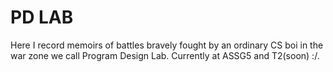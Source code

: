 # PD LAB

Here I record memoirs of battles bravely fought by an ordinary CS boi in the war zone we call Program Design Lab.
Currently at ASSG5 and T2(soon) :/.

